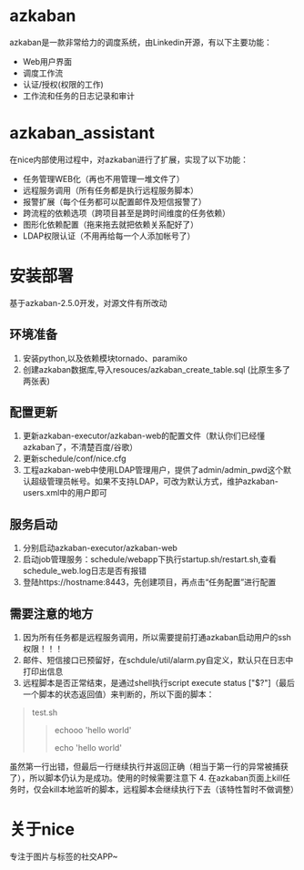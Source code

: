 # azkaban
azkaban是一款非常给力的调度系统，由Linkedin开源，有以下主要功能：
- Web用户界面
- 调度工作流
- 认证/授权(权限的工作)
- 工作流和任务的日志记录和审计

# azkaban_assistant
在nice内部使用过程中，对azkaban进行了扩展，实现了以下功能：
- 任务管理WEB化（再也不用管理一堆文件了）
- 远程服务调用（所有任务都是执行远程服务脚本）
- 报警扩展（每个任务都可以配置邮件及短信报警了）
- 跨流程的依赖选项（跨项目甚至是跨时间维度的任务依赖）
- 图形化依赖配置（拖来拖去就把依赖关系配好了）
- LDAP权限认证（不用再给每一个人添加帐号了）

# 安装部署
基于azkaban-2.5.0开发，对源文件有所改动

## 环境准备
1. 安装python,以及依赖模块tornado、paramiko
2. 创建azkaban数据库,导入resouces/azkaban_create_table.sql (比原生多了两张表)

## 配置更新
1. 更新azkaban-executor/azkaban-web的配置文件（默认你们已经懂azkaban了，不清楚百度/谷歌）
2. 更新schedule/conf/nice.cfg
3. 工程azkaban-web中使用LDAP管理用户，提供了admin/admin_pwd这个默认超级管理员帐号。如果不支持LDAP，可改为默认方式，维护azkaban-users.xml中的用户即可

## 服务启动
1. 分别启动azkaban-executor/azkaban-web
2. 启动job管理服务：schedule/webapp下执行startup.sh/restart.sh,查看schedule_web.log日志是否有报错
3. 登陆https://hostname:8443，先创建项目，再点击“任务配置”进行配置

## 需要注意的地方
1. 因为所有任务都是远程服务调用，所以需要提前打通azkaban启动用户的ssh权限！！！
2. 邮件、短信接口已预留好，在schdule/util/alarm.py自定义，默认只在日志中打印出信息
3. 远程脚本是否正常结束，是通过shell执行script execute status ["$?"]（最后一个脚本的状态返回值）来判断的，所以下面的脚本：
> test.sh
> > echooo 'hello world'
> > 
> > echo 'hello world'

虽然第一行出错，但最后一行继续执行并返回正确（相当于第一行的异常被捕获了），所以脚本仍认为是成功。使用的时候需要注意下
4. 在azkaban页面上kill任务时，仅会kill本地监听的脚本，远程脚本会继续执行下去（该特性暂时不做调整）

# 关于nice
专注于图片与标签的社交APP~
